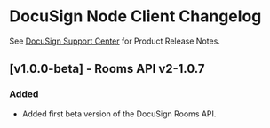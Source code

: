 # DocuSign Node Client Changelog

See [DocuSign Support Center](https://support.docusign.com/en/releasenotes/) for Product Release Notes.

## [v1.0.0-beta] - Rooms API v2-1.0.7
### Added
- Added first beta version of the DocuSign Rooms API.
